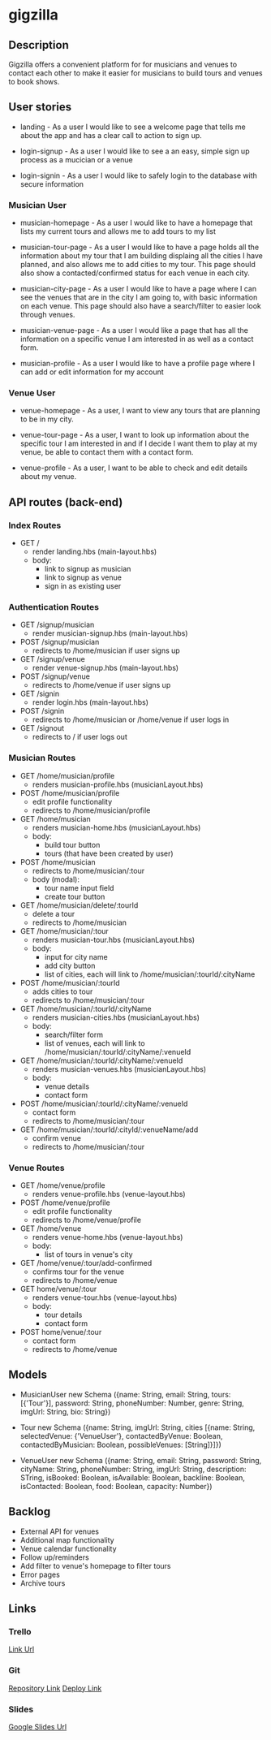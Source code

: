 # gigzilla
## Description
Gigzilla offers a convenient platform for for musicians and venues to contact each other to make it easier for musicians to build tours and venues to book shows.

## User stories
- landing - As a user I would like to see a welcome page that tells me about the app and has a clear call to action to sign up.

- login-signup - As a user I would like to see a an easy, simple sign up process as a mucician or a venue

- login-signin - As a user I would like to safely login to the database with secure information

### Musician User
- musician-homepage - As a user I would like to have a homepage that lists my current tours and allows me to add tours to my list

- musician-tour-page - As a user I would like to have a page holds all the information about my tour that I am building displaing all the cities I have planned, and also allows me to add cities to my tour. This page should also show a contacted/confirmed status for each venue in each city.

- musician-city-page - As a user I would like to have a page where I can see the venues that are in the city I am going to, with basic information on each venue. This page should also have a search/filter to easier look through venues.

- musician-venue-page - As a user I would like a page that has all the information on a specific venue I am interested in as well as a contact form.

- musician-profile - As a user I would like to have a profile page where I can add or edit information for my account

### Venue User
- venue-homepage - As a user, I want to view any tours that are planning to be in my city.

- venue-tour-page - As a user, I want to look up information about the specific tour I am interested in and if I decide I want them to play at my venue, be able to contact them with a contact form.

- venue-profile - As a user, I want to be able to check and edit details about my venue. 

## API routes (back-end)
### Index Routes
- GET /
    - render landing.hbs (main-layout.hbs)
    - body:
        - link to signup as musician
        - link to signup as venue
        - sign in as existing user

### Authentication Routes
- GET /signup/musician
    - render musician-signup.hbs (main-layout.hbs)
- POST /signup/musician
    - redirects to /home/musician if user signs up
- GET /signup/venue
    - render venue-signup.hbs (main-layout.hbs)
- POST /signup/venue
    - redirects to /home/venue if user signs up
- GET /signin
    - render login.hbs (main-layout.hbs)
- POST /signin
    - redirects to /home/musician or /home/venue if user logs in
- GET /signout
    - redirects to / if user logs out

### Musician Routes
- GET /home/musician/profile
    - renders musician-profile.hbs (musicianLayout.hbs)
- POST /home/musician/profile
    - edit profile functionality
    - redirects to /home/musician/profile
- GET /home/musician
    - renders musician-home.hbs (musicianLayout.hbs)
    - body: 
        - build tour button
        - tours (that have been created by user)
- POST /home/musician
    - redirects to /home/musician/:tour
    - body (modal):
        - tour name input field
        - create tour button
- GET /home/musician/delete/:tourId
    - delete a tour
    - redirects to /home/musician
- GET /home/musician/:tour
    - renders musician-tour.hbs (musicianLayout.hbs)
    - body:
        - input for city name
        - add city button
        - list of cities, each will link to /home/musician/:tourId/:cityName
- POST /home/musician/:tourId
    - adds cities to tour
    - redirects to /home/musician/:tour
- GET /home/musician/:tourId/:cityName
    - renders musician-cities.hbs (musicianLayout.hbs)
    - body: 
        - search/filter form
        - list of venues, each will link to /home/musician/:tourId/:cityName/:venueId
- GET /home/musician/:tourId/:cityName/:venueId
    - renders musician-venues.hbs (musicianLayout.hbs)
    - body: 
        - venue details
        - contact form
- POST /home/musician/:tourId/:cityName/:venueId
    - contact form 
    - redirects to /home/musician/:tour
- GET /home/musician/:tourId/:cityId/:venueName/add
    - confirm venue
    - redirects to /home/musician/:tour

### Venue Routes
- GET /home/venue/profile
    - renders venue-profile.hbs (venue-layout.hbs)
- POST /home/venue/profile
    - edit profile functionality
    - redirects to /home/venue/profile
- GET /home/venue
    - renders venue-home.hbs (venue-layout.hbs)
    - body: 
        - list of tours in venue's city
- GET /home/venue/:tour/add-confirmed
    - confirms tour for the venue
    - redirects to /home/venue
- GET home/venue/:tour
    - renders venue-tour.hbs (venue-layout.hbs)
    - body:
        - tour details
        - contact form
- POST home/venue/:tour
    - contact form
    - redirects to /home/venue

## Models
- MusicianUser new Schema ({name: String, email: String, tours: [{'Tour'}], password: String, phoneNumber: Number, genre: String, imgUrl: String, bio: String})

- Tour new Schema ({name: String, imgUrl: String, cities [{name: String, selectedVenue: {'VenueUser'}, contactedByVenue: Boolean, contactedByMusician: Boolean, possibleVenues: [String]}]})

- VenueUser new Schema ({name: String, email: String, password: String, cityName: String, phoneNumber: String, imgUrl: String, description: STring, isBooked: Boolean, isAvailable: Boolean, backline: Boolean, isContacted: Boolean, food: Boolean, capacity: Number})

## Backlog
- External API for venues
- Additional map functionality
- Venue calendar functionality
- Follow up/reminders 
- Add filter to venue's homepage to filter tours
- Error pages
- Archive tours

## Links
### Trello
[Link Url](https://trello.com/b/Z5qOXq4I/gigzilla)

### Git
[Repository Link](https://github.com/colorpulse6/gigzilla)
[Deploy Link](https://gig-zilla.herokuapp.com/)

### Slides
[Google Slides Url](https://docs.google.com/presentation/d/1R6expLXcZ6Zb12oN9Rv6FGXbIInhQkJjGaCkAX0AyJg/edit?usp=sharing)